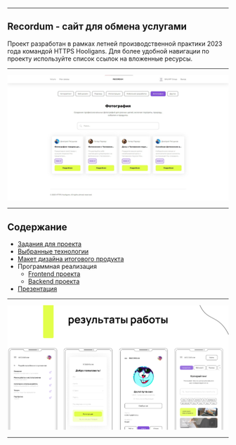 
---

## Recordum - сайт для обмена услугами
Проект разработан в рамках летней производственной практики 2023 года командой HTTPS Hooligans. 
Для более удобной навигации по проекту используйте список ссылок на вложенные ресурсы.

---

![Recordum](https://github.com/NeKyReal/Recordum/blob/main/presentation/preview/preview.jpg)

---

## Содержание
- [Задания для проекта](https://github.com/NeKyReal/Recordum/tree/main/development%20phases)
- [Выбранные технологии](https://github.com/NeKyReal/Recordum/blob/main/development%20phases/README.md)
- [Макет дизайна итогового продукта](https://www.figma.com/file/SudjNS97GUBDgud0ZZJwkv/NOGOTOCHKI?type=design&node-id=36-37&mode=design&t=n8Wyee7vQ8L3x9FN-0)
- Программная реализация
  - [Frontend проекта](https://github.com/NeKyReal/Recordum/tree/main/frontend)
  - [Backend проекта](https://github.com/NeKyReal/Recordum/tree/main/backend)
- [Презентация](https://github.com/NeKyReal/Recordum/tree/main/presentation)

---

![Recordum](https://github.com/NeKyReal/Recordum/blob/main/presentation/preview/result.png)

---
